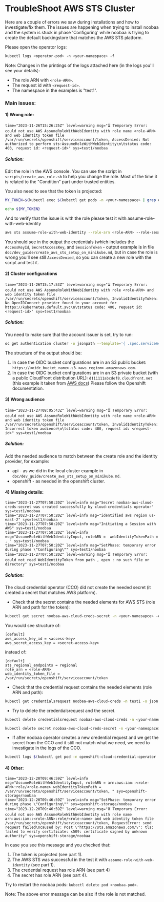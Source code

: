 # TroubleShoot AWS STS Cluster
Here are a couple of errors we saw during installations and how to investigate/fix them. The issues are happening when trying to install noobaa and the system is stuck in phase 'Configuring' while noobaa is trying to create the default backingstore that matches the AWS STS platform.

Please open the operator logs:

```bash
kubectl logs <operator-pod> -n <your-namespace> -f
```

Note: Changes in the printings of the logs attached here (in the logs you'll see your details):
- The role ARN with `<role-ARN>`.
- The request id with `<request-id>`.
- The namespace in the examples is "test1".

### Main issues:
#### 1) Wrong role:

```
time="2023-11-26T15:26:25Z" level=warning msg="⏳ Temporary Error: could not use AWS AssumeRoleWithWebIdentity with role name <role-ARN> and web identity token file /var/run/secrets/openshift/serviceaccount/token, AccessDenied: Not authorized to perform sts:AssumeRoleWithWebIdentity\n\tstatus code: 403, request id: <request-id>" sys=test1/noobaa
```

##### Solution:
Edit the role in the AWS console.
You can use the script in `scripts/create_aws_role.sh` to help you change the role.
Most of the time it is related to the "Condition" part under trusted entities.

You also need to see that the token is projected:
```bash
MY_TOKEN=$(kubectl exec $(kubectl get pods -n <your-namespace> | grep operator | awk '{ print $1}') -c noobaa-operator -n <your-namespace> -- cat /var/run/secrets/openshift/serviceaccount/token)
```

```bash
echo ${MY_TOKEN}
```

And to verify that the issue is with the role please test it with assume-role-with-web-identity

```bash
aws sts assume-role-with-web-identity --role-arn <role-ARN> --role-session-name "test" --web-identity-token ${MY_TOKEN}
```

You should see in the output the credentials (which includes the `AccessKeyId`, `SecretAccessKey`, and `SessionToken` - output example is in file `doc/dev_guide/create_aws_sts_setup_on_minikube.md`, but in case the role is wrong you'll see still `AccessDenied`, so you can create a new role with the script and test it.

#### 2) Cluster configurations

```
time="2023-11-26T15:17:53Z" level=warning msg="⏳ Temporary Error: could not use AWS AssumeRoleWithWebIdentity with role <role-ARN> and web identity token file /var/run/secrets/openshift/serviceaccount/token, InvalidIdentityToken: No OpenIDConnect provider found in your account for https://kubernetes.default.svc\n\tstatus code: 400, request id: <request-id>" sys=test1/noobaa
```

##### Solution:
You need to make sure that the account issuer is set, try to run:

```bash
oc get authentication cluster -o jsonpath --template='{ .spec.serviceAccountIssuer }'
```

The structure of the output should be: 
1) In case the OIDC bucket configurations are in an S3 public bucket: `https://<oidc_bucket_name>.s3.<aws_region>.amazonaws.com`.
2) In case the OIDC bucket configurations are in an S3 private bucket (with a public CloudFront distribution URL): `d111111abcdef8.cloudfront.net` (this example it taken from [AWS docs](https://docs.aws.amazon.com/AmazonCloudFront/latest/DeveloperGuide/GettingStartedCreateDistribution.html))
Please follow the Openshift documentation.

#### 3) Wrong audience

```
time="2023-11-27T08:05:43Z" level=warning msg="⏳ Temporary Error: could not use AWS AssumeRoleWithWebIdentity with role name <role-ARN> and web identity token file /var/run/secrets/openshift/serviceaccount/token, InvalidIdentityToken: Incorrect token audience\n\tstatus code: 400, request id: <request-id>" sys=test1/noobaa
```

##### Solution:
Add the needed audience to match between the create role and the identity provider, for example:
- api - as we did in the local cluster example in `doc/dev_guide/create_aws_sts_setup_on_minikube.md`.
- openshift - as needed in the openshift cluster.

#### 4) Missing details:

```
time="2023-11-27T07:50:20Z" level=info msg="Secret noobaa-aws-cloud-creds-secret was created successfully by cloud-credentials operator" sys=test1/noobaa
time="2023-11-27T07:50:20Z" level=info msg="identified aws region us-east-2" sys=test1/noobaa
time="2023-11-27T07:50:20Z" level=info msg="Initiating a Session with AWS" sys=test1/noobaa
time="2023-11-27T07:50:20Z" level=info msg="AssumeRoleWithWebIdentityInput, roleARN =  webIdentityTokenPath = , " sys=test1/noobaa
time="2023-11-27T07:50:20Z" level=info msg="SetPhase: temporary error during phase \"Configuring\"" sys=test1/noobaa
time="2023-11-27T07:50:20Z" level=warning msg="⏳ Temporary Error: could not read WebIdentityToken from path , open : no such file or directory" sys=test1/noobaa
```

##### Solution:
The cloud credential operator (CCO) did not create the needed secret (it created a secret that matches AWS platform).
- Check that the secret contains the needed elements for AWS STS (role ARN and path for the token):

```bash
kubectl get secret noobaa-aws-cloud-creds-secret -n <your-namesapce> -o json | jq -r '.data.credentials' | base64 -d
```

You would see structure of:

```
[default]
aws_access_key_id = <access-key>
aws_secret_access_key = <secret-access-key>
```

instead of:

```
[default]
sts_regional_endpoints = regional
role_arn = <role-ARN>
web_identity_token_file = /var/run/secrets/openshift/serviceaccount/token
```

- Check that the credential request contains the needed elements (role ARN and path):

```bash
kubectl get credentialsrequest noobaa-aws-cloud-creds -n test1 -o json | grep -E 'stsIAMRoleARN|cloudTokenPath'
```

- Try to delete the credentialsrequest and the secret.

```bash
kubectl delete credentialsrequest noobaa-aws-cloud-creds -n <your-namespace>
```

```bash
kubectl delete secret noobaa-aws-cloud-creds-secret -n <your-namespace>
```

- If after noobaa operator creates a new credential request and we get the secret from the CCO and it still not match what we need, we need to investigate in the logs of the CCO.

```bash
kubectl logs $(kubectl get pod -n openshift-cloud-credential-operator | grep cloud-credential-operator | awk '{ print $1}') -c cloud-credential-operator -n openshift-cloud-credential-operator --tail 50 -f
```

#### 4) Other:

```
time="2023-12-20T09:46:59Z" level=info msg="AssumeRoleWithWebIdentityInput, roleARN = arn:aws:iam::<role-ARN>:role/<role-name> webIdentityTokenPath = /var/run/secrets/openshift/serviceaccount/token, " sys=openshift-storage/noobaa
time="2023-12-20T09:46:59Z" level=info msg="SetPhase: temporary error during phase \"Configuring\"" sys=openshift-storage/noobaa
time="2023-12-20T09:46:59Z" level=warning msg="⏳ Temporary Error: could not use AWS AssumeRoleWithWebIdentity with role name arn:aws:iam::<role-ARN>:role/<role-name> and web identity token file /var/run/secrets/openshift/serviceaccount/token, RequestError: send request failed\ncaused by: Post \"https://sts.amazonaws.com/\": tls: failed to verify certificate: x509: certificate signed by unknown authority" sys=openshift-storage/noobaa
```

In case you see this message and you checked that:
1. The token is projected (see part 1).
2. The AWS STS was successful in the test it with `assume-role-with-web-identity` (see part 1).
3. The credential request has role ARN (see part 4)
4. The secret has role ARN (see part 4).

Try to restart the noobaa pods: `kubectl delete pod <noobaa-pod>`.

Note: The above error message can be also if the role is not matched.
